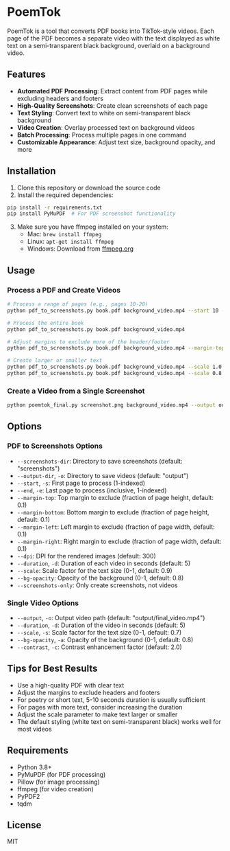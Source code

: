 # PoemTok

PoemTok is a tool that converts PDF books into TikTok-style videos. Each page of the PDF becomes a separate video with the text displayed as white text on a semi-transparent black background, overlaid on a background video.

## Features

- **Automated PDF Processing**: Extract content from PDF pages while excluding headers and footers
- **High-Quality Screenshots**: Create clean screenshots of each page
- **Text Styling**: Convert text to white on semi-transparent black background
- **Video Creation**: Overlay processed text on background videos
- **Batch Processing**: Process multiple pages in one command
- **Customizable Appearance**: Adjust text size, background opacity, and more

## Installation

1. Clone this repository or download the source code
2. Install the required dependencies:

```bash
pip install -r requirements.txt
pip install PyMuPDF  # For PDF screenshot functionality
```

3. Make sure you have ffmpeg installed on your system:
   - Mac: `brew install ffmpeg`
   - Linux: `apt-get install ffmpeg`
   - Windows: Download from [ffmpeg.org](https://ffmpeg.org/download.html)

## Usage

### Process a PDF and Create Videos

```bash
# Process a range of pages (e.g., pages 10-20)
python pdf_to_screenshots.py book.pdf background_video.mp4 --start 10 --end 20

# Process the entire book
python pdf_to_screenshots.py book.pdf background_video.mp4

# Adjust margins to exclude more of the header/footer
python pdf_to_screenshots.py book.pdf background_video.mp4 --margin-top 0.15 --margin-bottom 0.15

# Create larger or smaller text
python pdf_to_screenshots.py book.pdf background_video.mp4 --scale 1.0  # Larger text
python pdf_to_screenshots.py book.pdf background_video.mp4 --scale 0.8  # Smaller text
```

### Create a Video from a Single Screenshot

```bash
python poemtok_final.py screenshot.png background_video.mp4 --output output/video.mp4 --scale 0.9
```

## Options

### PDF to Screenshots Options

- `--screenshots-dir`: Directory to save screenshots (default: "screenshots")
- `--output-dir`, `-o`: Directory to save videos (default: "output")
- `--start`, `-s`: First page to process (1-indexed)
- `--end`, `-e`: Last page to process (inclusive, 1-indexed)
- `--margin-top`: Top margin to exclude (fraction of page height, default: 0.1)
- `--margin-bottom`: Bottom margin to exclude (fraction of page height, default: 0.1)
- `--margin-left`: Left margin to exclude (fraction of page width, default: 0.1)
- `--margin-right`: Right margin to exclude (fraction of page width, default: 0.1)
- `--dpi`: DPI for the rendered images (default: 300)
- `--duration`, `-d`: Duration of each video in seconds (default: 5)
- `--scale`: Scale factor for the text size (0-1, default: 0.9)
- `--bg-opacity`: Opacity of the background (0-1, default: 0.8)
- `--screenshots-only`: Only create screenshots, not videos

### Single Video Options

- `--output`, `-o`: Output video path (default: "output/final_video.mp4")
- `--duration`, `-d`: Duration of the video in seconds (default: 5)
- `--scale`, `-s`: Scale factor for the text size (0-1, default: 0.7)
- `--bg-opacity`, `-a`: Opacity of the background (0-1, default: 0.8)
- `--contrast`, `-c`: Contrast enhancement factor (default: 2.0)

## Tips for Best Results

- Use a high-quality PDF with clear text
- Adjust the margins to exclude headers and footers
- For poetry or short text, 5-10 seconds duration is usually sufficient
- For pages with more text, consider increasing the duration
- Adjust the scale parameter to make text larger or smaller
- The default styling (white text on semi-transparent black) works well for most videos

## Requirements

- Python 3.8+
- PyMuPDF (for PDF processing)
- Pillow (for image processing)
- ffmpeg (for video creation)
- PyPDF2
- tqdm

## License

MIT
